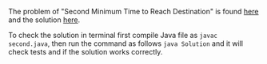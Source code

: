 The problem of "Second Minimum Time to Reach Destination" is found [here](https://leetcode.com/problems/second-minimum-time-to-reach-destination/) and the solution [here](https://github.com/aurimas13/LeetCode-HackerRank-MAANG/blob/main/LeetCode/Java%20Solutions/Second%20Minimum%20Time%20to%20Reach%20Destination/second.java).

To check the solution in terminal first compile Java file as `javac second.java`, then run the command as follows `java Solution` and it will check tests and if the solution works correctly.